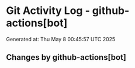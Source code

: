 # Git Activity Log - github-actions[bot]
Generated at: Thu May  8 00:45:57 UTC 2025
## Changes by github-actions[bot]
```diff
```
